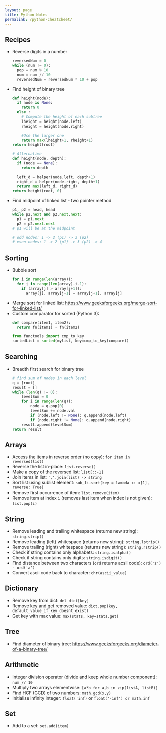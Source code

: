 ```yaml
---
layout: page
title: Python Notes
permalink: /python-cheatcheet/
---
```


## Recipes
- Reverse digits in a number
  ``` python
  reversedNum = 0
  while (num != 0):
    pop = num % 10
    num = num // 10
    reversedNum = reversedNum * 10 + pop
  ```
- Find height of binary tree
  ``` python
  def height(node):
    if node is None:
      return 0
    else :
      # Compute the height of each subtree
      lheight = height(node.left)
      rheight = height(node.right)

      #Use the larger one
      return max(lheight+1, rheight+1)
  return height(root)

  # Alternative
  def height(node, depth):
    if (node == None):
      return depth
    
    left_d = helper(node.left, depth+1)
    right_d = helper(node.right, depth+1)
    return max(left_d, right_d)
  return height(root, 0)
  ```
- Find midpoint of linked list - two pointer method
  ``` python
  p1, p2 = head, head
  while p2.next and p2.next.next:
    p1 = p1.next
    p2 = p2.next.next
  # p1 will be at the midpoint

  # odd nodes: 1 -> 2 (p1) -> 3 (p2)
  # even nodes: 1 -> 2 (p1) -> 3 (p2) -> 4
  ```

## Sorting
- Bubble sort
  ``` python
  for i in range(len(array)):
    for j in range(len(array)-i-1):
      if (array[j] > array[j+1]):
        array[j], array[j+1] = array[j+1], array[j]
  ```
- Merge sort for linked list: https://www.geeksforgeeks.org/merge-sort-for-linked-list/
- Custom comparator for sorted (Python 3):
  ``` python
  def compare(item1, item2):
    return fn(item1) - fn(item2)

  from functools import cmp_to_key
  sortedList = sorted(mylist, key=cmp_to_key(compare))
  ```

## Searching
- Breadth first search for binary tree
  ``` python
  # find sum of nodes in each level
  q = [root]
  result = []
  while (len(q) != 0):
      levelSum = 0
      for i in range(len(q)):
          node = q.pop(0)
          levelSum += node.val
          if (node.left != None): q.append(node.left)
          if (node.right != None): q.append(node.right)
      result.append(levelSum)
  return result
  ```

## Arrays
- Access the items in reverse order (no copy): `for item in reversed(list)`
- Reverse the list in-place: `list.reverse()`
- Make a copy of the reversed list: `list[::-1]`
- Join items in list: `','.join(list) -> string`
- Sort list using sublist element: `sub_li.sort(key = lambda x: x[1], reverse: True)`
- Remove first occurrence of item: `list.remove(item)`
- Remove item at index `i` (removes last item when index is not given): `list.pop(i)`

## String
- Remove leading and trailing whitespace (returns new string): `string.strip()`
- Remove leading (left) whitespace (returns new string): `string.lstrip()`
- Remove trailing (right) whitespace (returns new string): `string.rstrip()`
- Check if string contains only alphabets: `string.isalpha()`
- Check if string contains only digits: `string.isdigit()`
- Find distance between two characters (`ord` returns acsii code): `ord('z') - ord('a')`
- Convert ascii code back to character: `chr(ascii_value)`

## Dictionary
- Remove key from dict: `del dict[key]`
- Remove key and get removed value: `dict.pop(key, default_value_if_key_doesnt_exist)`
- Get key with max value: `max(stats, key=stats.get)`

## Tree
- Find diameter of binary tree: https://www.geeksforgeeks.org/diameter-of-a-binary-tree/

## Arithmetic
- Integer division operator (divide and keep whole number component): `num // 10`
- Multiply two arrays elementwise: `[a*b for a,b in zip(listA, listB)]`
- Find HCF (GCD) of two numbers: `math.gcd(x,y)`
- Initialise infinity integer: `float('inf)` or `float('-inf') or math.inf`

## Set
- Add to a set: `set.add(item)`
